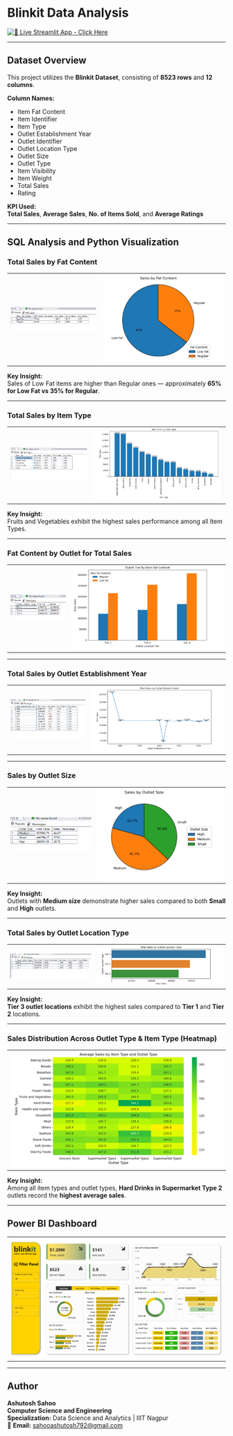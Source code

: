 # **Blinkit Data Analysis**

[![🔗 Live Streamlit App - Click Here](https://img.shields.io/badge/Live%20Streamlit%20App-Click%20Here-F7C600?style=for-the-badge)](https://blinkitdataanalysis-nb9tqhmi87yu4polnfxf6q.streamlit.app/)


---
## **Dataset Overview**
This project utilizes the **Blinkit Dataset**, consisting of **8523 rows** and **12 columns**.  

**Column Names:**
- Item Fat Content
- Item Identifier  
- Item Type
- Outlet Establishment Year 
- Outlet Identifier 
- Outlet Location Type 
- Outlet Size 
- Outlet Type 
- Item Visibility  
- Item Weight  
- Total Sales 
- Rating 

**KPI Used:**  
**Total Sales**, **Average Sales**, **No. of Items Sold**, and **Average Ratings**

---

## **SQL Analysis and Python Visualization**

### **Total Sales by Fat Content**
| | |
|:--:|:--:|
| ![Sales by Fat Content](Output_Screenshots/Sales_Fat_Content.png) | ![Pie - Sales by Fat Content](Output_Screenshots/P_Sales_Fat_Content.png) |

**Key Insight:**  
Sales of Low Fat items are higher than Regular ones — approximately **65% for Low Fat vs 35% for Regular**.

---

### **Total Sales by Item Type**
| | |
|:--:|:--:|
| ![Sales by Item Type](Output_Screenshots/Sales_Item_Type.png) | ![Pie - Sales by Item Type](Output_Screenshots/P_Sales_Item_Type.png) |

**Key Insight:**  
Fruits and Vegetables exhibit the highest sales performance among all Item Types.

---

### **Fat Content by Outlet for Total Sales**
| | |
|:--:|:--:|
| ![Fat Content by Outlet Sales](Output_Screenshots/Fat_Content_by_Outlet_Sales.png) | ![Pie - Fat Content by Outlet Sales](Output_Screenshots/P_Fat_Content_by_Outlet_Sales.png) |

---

### **Total Sales by Outlet Establishment Year**
| | |
|:--:|:--:|
| ![Sales by Outlet Establishment Year](Output_Screenshots/Sales_Outlet_Establishment_Year.png) | ![Pie - Sales by Outlet Establishment Year](Output_Screenshots/P_Sales_Outlet_Establishment_Year.png) |

---

### **Sales by Outlet Size**
| | |
|:--:|:--:|
| ![Sales by Outlet Size](Output_Screenshots/Sales_Outlet_Size.png) | ![Pie - Sales by Outlet Size](Output_Screenshots/P_Sales_Outlet_Size.png) |

**Key Insight:**  
Outlets with **Medium size** demonstrate higher sales compared to both **Small** and **High** outlets.

---

### **Total Sales by Outlet Location Type**
| | |
|:--:|:--:|
| ![Sales by Outlet Location Type](Output_Screenshots/Sales_Outlet_Location_Type.png) | ![Pie - Sales by Outlet Location Type](Output_Screenshots/P_Sales_Outlet_Location_Type.png) |

**Key Insight:**  
**Tier 3 outlet locations** exhibit the highest sales compared to **Tier 1** and **Tier 2** locations.

---

### **Sales Distribution Across Outlet Type & Item Type (Heatmap)**
| | 
|:--:|
| ![Average Sales by Item Type and Outlet Type](Output_Screenshots/Average_Sales_by_Item_Type_and_Outlet_Type.png) |

**Key Insight:**  
Among all item types and outlet types, **Hard Drinks in Supermarket Type 2** outlets record the **highest average sales**.

---

## **Power BI Dashboard**
| |
|:--:|
| ![Blinkit Dashboard](Output_Screenshots/Blinkit_Dashboard.png) |

---

## **Author**

**Ashutosh Sahoo**  
**Computer Science and Engineering**  
**Specialization:** Data Science and Analytics | IIIT Nagpur  
📧 **Email:** [sahooashutosh792@gmail.com](mailto:sahooashutosh792@gmail.com)
